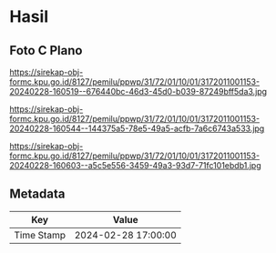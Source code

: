 # Hasil

## Foto C Plano

https://sirekap-obj-formc.kpu.go.id/8127/pemilu/ppwp/31/72/01/10/01/3172011001153-20240228-160519--676440bc-46d3-45d0-b039-87249bff5da3.jpg

https://sirekap-obj-formc.kpu.go.id/8127/pemilu/ppwp/31/72/01/10/01/3172011001153-20240228-160544--144375a5-78e5-49a5-acfb-7a6c6743a533.jpg

https://sirekap-obj-formc.kpu.go.id/8127/pemilu/ppwp/31/72/01/10/01/3172011001153-20240228-160603--a5c5e556-3459-49a3-93d7-71fc101ebdb1.jpg


## Metadata

| Key        | Value               |
| ---------- | ------------------- |
| Time Stamp | 2024-02-28 17:00:00 |




